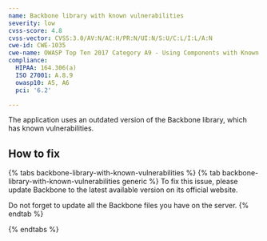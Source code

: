 ```yaml
---
name: Backbone library with known vulnerabilities
severity: low
cvss-score: 4.8
cvss-vector: CVSS:3.0/AV:N/AC:H/PR:N/UI:N/S:U/C:L/I:L/A:N
cwe-id: CWE-1035
cwe-name: OWASP Top Ten 2017 Category A9 - Using Components with Known Vulnerabilities
compliance:
  HIPAA: 164.306(a)
  ISO 27001: A.8.9
  owasp10: A5, A6
  pci: '6.2'

---            
```


The application uses an outdated version of the Backbone library, which has known vulnerabilities.

## How to fix

{% tabs backbone-library-with-known-vulnerabilities %}
{% tab backbone-library-with-known-vulnerabilities generic %}
To fix this issue, please update Backbone to the latest available version on its official website.

Do not forget to update all the Backbone files you have on the server.
{% endtab %}

{% endtabs %}
